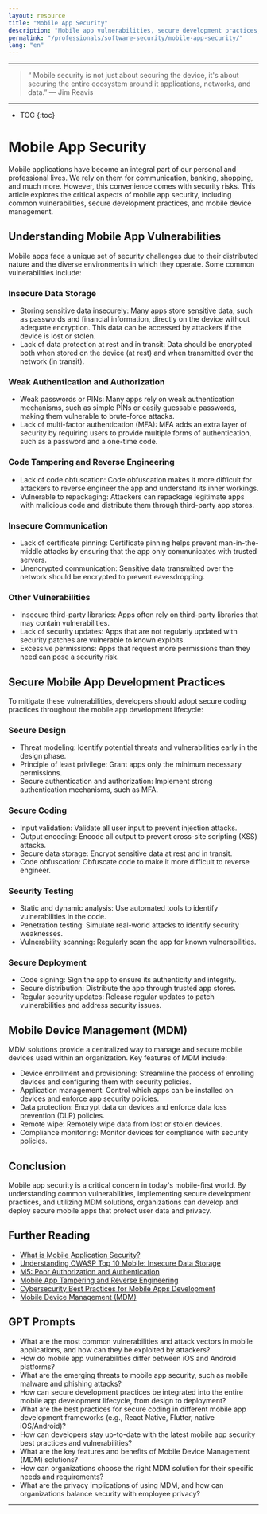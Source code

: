 ```yaml
---
layout: resource
title: "Mobile App Security"
description: "Mobile app vulnerabilities, secure development practices, and mobile device management."
permalink: "/professionals/software-security/mobile-app-security/"
lang: "en"
---
```


----
> “ Mobile security is not just about securing the device, it's about securing the entire ecosystem around it applications, networks, and data.” — Jim Reavis
----

* TOC
{:toc}

# Mobile App Security

Mobile applications have become an integral part of our personal and professional lives. We rely on them for communication, banking, shopping, and much more. However, this convenience comes with security risks. This article explores the critical aspects of mobile app security, including common vulnerabilities, secure development practices, and mobile device management.

## Understanding Mobile App Vulnerabilities

Mobile apps face a unique set of security challenges due to their distributed nature and the diverse environments in which they operate. Some common vulnerabilities include:

### Insecure Data Storage

- Storing sensitive data insecurely: Many apps store sensitive data, such as passwords and financial information, directly on the device without adequate encryption. This data can be accessed by attackers if the device is lost or stolen.
- Lack of data protection at rest and in transit:  Data should be encrypted both when stored on the device (at rest) and when transmitted over the network (in transit).

### Weak Authentication and Authorization

- Weak passwords or PINs:  Many apps rely on weak authentication mechanisms, such as simple PINs or easily guessable passwords, making them vulnerable to brute-force attacks.
- Lack of multi-factor authentication (MFA): MFA adds an extra layer of security by requiring users to provide multiple forms of authentication, such as a password and a one-time code.

### Code Tampering and Reverse Engineering

- Lack of code obfuscation: Code obfuscation makes it more difficult for attackers to reverse engineer the app and understand its inner workings.
- Vulnerable to repackaging: Attackers can repackage legitimate apps with malicious code and distribute them through third-party app stores.

### Insecure Communication

- Lack of certificate pinning: Certificate pinning helps prevent man-in-the-middle attacks by ensuring that the app only communicates with trusted servers.
- Unencrypted communication:  Sensitive data transmitted over the network should be encrypted to prevent eavesdropping.

### Other Vulnerabilities

- Insecure third-party libraries: Apps often rely on third-party libraries that may contain vulnerabilities.
- Lack of security updates:  Apps that are not regularly updated with security patches are vulnerable to known exploits.
- Excessive permissions: Apps that request more permissions than they need can pose a security risk.


## Secure Mobile App Development Practices

To mitigate these vulnerabilities, developers should adopt secure coding practices throughout the mobile app development lifecycle:

### Secure Design

- Threat modeling: Identify potential threats and vulnerabilities early in the design phase.
- Principle of least privilege: Grant apps only the minimum necessary permissions.
- Secure authentication and authorization: Implement strong authentication mechanisms, such as MFA.

### Secure Coding

- Input validation: Validate all user input to prevent injection attacks.
- Output encoding: Encode all output to prevent cross-site scripting (XSS) attacks.
- Secure data storage: Encrypt sensitive data at rest and in transit.
- Code obfuscation: Obfuscate code to make it more difficult to reverse engineer.

### Security Testing

- Static and dynamic analysis: Use automated tools to identify vulnerabilities in the code.
- Penetration testing: Simulate real-world attacks to identify security weaknesses.
- Vulnerability scanning: Regularly scan the app for known vulnerabilities.

### Secure Deployment

- Code signing: Sign the app to ensure its authenticity and integrity.
- Secure distribution: Distribute the app through trusted app stores.
- Regular security updates: Release regular updates to patch vulnerabilities and address security issues.


## Mobile Device Management (MDM)

MDM solutions provide a centralized way to manage and secure mobile devices used within an organization. Key features of MDM include:

- Device enrollment and provisioning:  Streamline the process of enrolling devices and configuring them with security policies.
- Application management: Control which apps can be installed on devices and enforce app security policies.
- Data protection:  Encrypt data on devices and enforce data loss prevention (DLP) policies.
- Remote wipe:  Remotely wipe data from lost or stolen devices.
- Compliance monitoring:  Monitor devices for compliance with security policies.


## Conclusion

Mobile app security is a critical concern in today's mobile-first world. By understanding common vulnerabilities, implementing secure development practices, and utilizing MDM solutions, organizations can develop and deploy secure mobile apps that protect user data and privacy.


## Further Reading

- [What is Mobile Application Security?](https://www.geeksforgeeks.org/what-is-mobile-application-security/)
-  [Understanding OWASP Top 10 Mobile: Insecure Data Storage](https://www.appknox.com/blogunderstanding-owasp-top-10-mobile-insecure-data-storage)
- [M5: Poor Authorization and Authentication](https://owasp.org/www-project-mobile-top-10/2014-risksm5-poor-authorization-and-authentication)
- [Mobile App Tampering and Reverse Engineering](https://chatgpt.com/c/677cd65c-d804-8004-9acb-ca6b5f13e4f7)
- [Cybersecurity Best Practices for Mobile Apps Development](https://www.technource.com/blog/cybersecurity-best-practices-for-mobile-apps-development/)
- [Mobile Device Management (MDM)](https://www.fortinet.com/resources/cyberglossary/mobile-device-management)

## GPT Prompts 

- What are the most common vulnerabilities and attack vectors in mobile applications, and how can they be exploited by attackers?
- How do mobile app vulnerabilities differ between iOS and Android platforms?
- What are the emerging threats to mobile app security, such as mobile malware and phishing attacks?
- How can secure development practices be integrated into the entire mobile app development lifecycle, from design to deployment?
- What are the best practices for secure coding in different mobile app development frameworks (e.g., React Native, Flutter, native iOS/Android)?
- How can developers stay up-to-date with the latest mobile app security best practices and vulnerabilities?
- What are the key features and benefits of Mobile Device Management (MDM) solutions?
- How can organizations choose the right MDM solution for their specific needs and requirements?
- What are the privacy implications of using MDM, and how can organizations balance security with employee privacy?

----